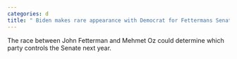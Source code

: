 ```yaml
---
categories: d
title: " Biden makes rare appearance with Democrat for Fettermans Senate race against Oz"
---
```

The race between John Fetterman and Mehmet Oz could determine which party controls the Senate next year.